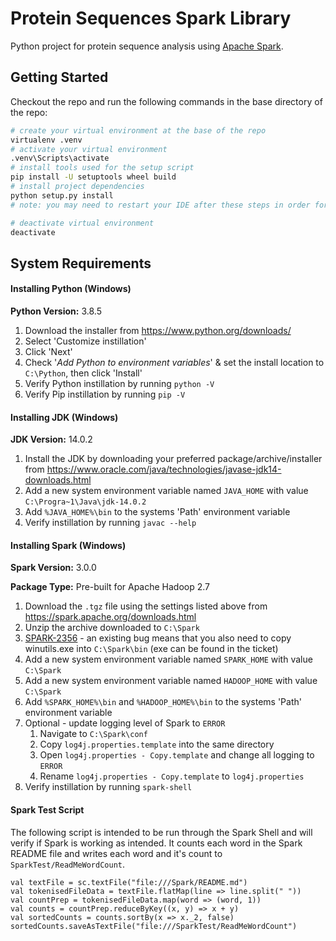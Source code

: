 # Protein Sequences Spark Library

Python project for protein sequence analysis using [Apache Spark](https://spark.apache.org/).

## Getting Started

Checkout the repo and run the following commands in the base directory of the repo:

```bash
# create your virtual environment at the base of the repo
virtualenv .venv
# activate your virtual environment
.venv\Scripts\activate
# install tools used for the setup script
pip install -U setuptools wheel build
# install project dependencies
python setup.py install
# note: you may need to restart your IDE after these steps in order for intellisense to work

# deactivate virtual environment
deactivate
```

## System Requirements

#### Installing Python (Windows)

**Python Version:** 3.8.5

1. Download the installer from https://www.python.org/downloads/
2. Select 'Customize instillation'
3. Click 'Next'
4. Check '*Add Python to environment variables*' & set the install location to `C:\Python`, then click 'Install'
5. Verify Python instillation by running `python -V`
6. Verify Pip instillation by running `pip -V`

#### Installing JDK (Windows)

**JDK Version:** 14.0.2

1. Install the JDK by downloading your preferred package/archive/installer from https://www.oracle.com/java/technologies/javase-jdk14-downloads.html
2. Add a new system environment variable named `JAVA_HOME` with value `C:\Progra~1\Java\jdk-14.0.2`
3. Add `%JAVA_HOME%\bin` to the systems 'Path' environment variable
4. Verify instillation by running `javac --help`

#### Installing Spark (Windows)

**Spark Version:** 3.0.0

**Package Type:** Pre-built for Apache Hadoop 2.7

1. Download the `.tgz` file using the settings listed above from https://spark.apache.org/downloads.html
2. Unzip the archive downloaded to `C:\Spark`
3. [SPARK-2356](https://issues.apache.org/jira/browse/SPARK-2356) - an existing bug means that you also need to copy winutils.exe into `C:\Spark\bin` (exe can be found in the ticket)
4. Add a new system environment variable named `SPARK_HOME` with value `C:\Spark`
5. Add a new system environment variable named `HADOOP_HOME` with value `C:\Spark`
6. Add `%SPARK_HOME%\bin` and `%HADOOP_HOME%\bin` to the systems 'Path' environment variable
7. Optional - update logging level of Spark to `ERROR`
   1. Navigate to `C:\Spark\conf`
   2. Copy `log4j.properties.template` into the same directory
   3. Open `log4j.properties - Copy.template` and change all logging to `ERROR`
   4. Rename `log4j.properties - Copy.template` to `log4j.properties`
8. Verify instillation by running `spark-shell`

#### Spark Test Script

The following script is intended to be run through the Spark Shell and will verify if Spark is working as intended. It counts each word in the Spark README file and writes each word and it's count to `SparkTest/ReadMeWordCount`. 

```
val textFile = sc.textFile("file:///Spark/README.md")
val tokenisedFileData = textFile.flatMap(line => line.split(" "))
val countPrep = tokenisedFileData.map(word => (word, 1))
val counts = countPrep.reduceByKey((x, y) => x + y)
val sortedCounts = counts.sortBy(x => x._2, false)
sortedCounts.saveAsTextFile("file:///SparkTest/ReadMeWordCount")
```

